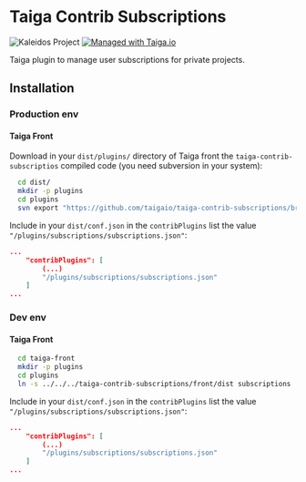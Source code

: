 Taiga Contrib Subscriptions
===========================

![Kaleidos Project](http://kaleidos.net/static/img/badge.png "Kaleidos Project")
[![Managed with Taiga.io](https://taiga.io/media/support/attachments/article-22/banner-gh.png)](https://taiga.io "Managed with Taiga.io")

Taiga plugin to manage user subscriptions for private projects.


Installation
------------

### Production env

#### Taiga Front

Download in your `dist/plugins/` directory of Taiga front the `taiga-contrib-subscriptios` compiled code (you need subversion in your system):

```bash
  cd dist/
  mkdir -p plugins
  cd plugins
  svn export "https://github.com/taigaio/taiga-contrib-subscriptions/branches/stable/dist"  "subscriptions"
```

Include in your `dist/conf.json` in the `contribPlugins` list the value `"/plugins/subscriptions/subscriptions.json"`:

```json
...
    "contribPlugins": [
        (...)
        "/plugins/subscriptions/subscriptions.json"
    ]
...
```


### Dev env

#### Taiga Front

```bash
  cd taiga-front
  mkdir -p plugins
  cd plugins
  ln -s ../../../taiga-contrib-subscriptions/front/dist subscriptions
```

Include in your `dist/conf.json` in the `contribPlugins` list the value `"/plugins/subscriptions/subscriptions.json"`:

```json
...
    "contribPlugins": [
        (...)
        "/plugins/subscriptions/subscriptions.json"
    ]
...
```
